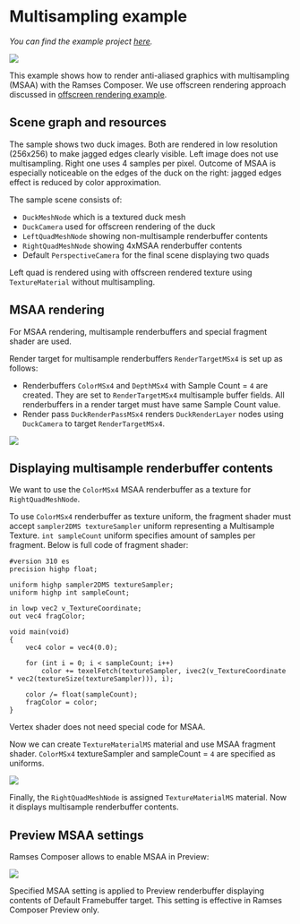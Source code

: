 <!--
SPDX-License-Identifier: MPL-2.0

This file is part of Ramses Composer
(see https://github.com/bmwcarit/ramses-composer-docs).

This Source Code Form is subject to the terms of the Mozilla Public License, v. 2.0.
If a copy of the MPL was not distributed with this file, You can obtain one at http://mozilla.org/MPL/2.0/.
-->

# Multisampling example
*You can find the example project [here](https://github.com/bmwcarit/ramses-composer-docs/tree/master/doc/basics/multisampling).*

![](./docs/msaa_result_scene.png)

This example shows how to render anti-aliased graphics with multisampling (MSAA) with the Ramses Composer. We use offscreen rendering approach discussed in [offscreen rendering example](../offscreen/README.md).

## Scene graph and resources

The sample shows two duck images. Both are rendered in low resolution (256x256) to make jagged edges clearly visible. Left image does not use multisampling. Right one uses 4 samples per pixel. Outcome of MSAA is especially noticeable on the edges of the duck on the right: jagged edges effect is reduced by color approximation.

The sample scene consists of:

* `DuckMeshNode` which is a textured duck mesh
* `DuckCamera` used for offscreen rendering of the duck
* `LeftQuadMeshNode` showing non-multisample renderbuffer contents
* `RightQuadMeshNode` showing 4xMSAA renderbuffer contents
* Default `PerspectiveCamera` for the final scene displaying two quads

Left quad is rendered using with offscreen rendered texture using `TextureMaterial` without multisampling.

## MSAA rendering

For MSAA rendering, multisample renderbuffers and special fragment shader are used.

Render target for multisample renderbuffers `RenderTargetMSx4` is set up as follows:

* Renderbuffers `ColorMSx4` and `DepthMSx4` with Sample Count = `4` are created. They are set to `RenderTargetMSx4` multisample buffer fields. All renderbuffers in a render target must have same Sample Count value.
* Render pass `DuckRenderPassMSx4` renders `DuckRenderLayer` nodes using `DuckCamera` to target `RenderTargetMSx4`.

![](./docs/msaa_render_target.png)

## Displaying multisample renderbuffer contents

We want to use the `ColorMSx4` MSAA renderbuffer as a texture for `RightQuadMeshNode`.

To use `ColorMSx4` renderbuffer as texture uniform, the fragment shader must accept `sampler2DMS textureSampler` uniform representing a Multisample Texture. `int sampleCount` uniform specifies amount of samples per fragment. Below is full code of fragment shader:

    #version 310 es
    precision highp float;

    uniform highp sampler2DMS textureSampler;
    uniform highp int sampleCount;

    in lowp vec2 v_TextureCoordinate;
    out vec4 fragColor;

    void main(void)
    {
        vec4 color = vec4(0.0);

        for (int i = 0; i < sampleCount; i++)
            color += texelFetch(textureSampler, ivec2(v_TextureCoordinate * vec2(textureSize(textureSampler))), i);

        color /= float(sampleCount);
        fragColor = color;
    }

Vertex shader does not need special code for MSAA.

Now we can create `TextureMaterialMS` material and use MSAA fragment shader. `ColorMSx4` textureSampler and sampleCount = `4` are specified as uniforms.

![](./docs/msaa_material.png)

Finally, the `RightQuadMeshNode` is assigned `TextureMaterialMS` material. Now it displays multisample renderbuffer contents.

## Preview MSAA settings

Ramses Composer allows to enable MSAA in Preview:

![](./docs/msaa_preview_settings.png)

Specified MSAA setting is applied to Preview renderbuffer displaying contents of Default Framebuffer target. This setting is effective in Ramses Composer Preview only.
